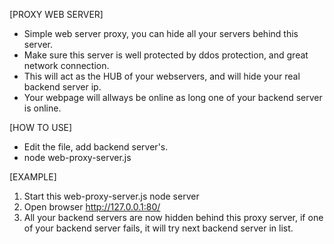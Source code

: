 [PROXY WEB SERVER]
- Simple web server proxy, you can hide all your servers behind this server.
- Make sure this server is well protected by ddos protection, and great network connection.
- This will act as the HUB of your webservers, and will hide your real backend server ip.
- Your webpage will allways be online as long one of your backend server is online.

[HOW TO USE]
- Edit the file, add backend server's.
- node web-proxy-server.js

[EXAMPLE]
1) Start this web-proxy-server.js node server
2) Open browser http://127.0.0.1:80/
3) All your backend servers are now hidden behind this proxy server, if one of your backend server fails, it will try next backend server in list.
